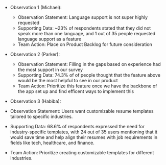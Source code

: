 * Observation 1 (Michael): 
  * Observation Statement: Language support is not super highly requested
  * Supporting Data: ~23% of respondents stated that they did not speak more than one language, and 1 out of 35 people requested language support as a feature
  * Team Action: Place on Product Backlog for future consideration

* Observation 2 (Parker):
  * Observation Statement: Filling in the gaps based on experience had the most support in our survey
  * Supporting Data: 74.3% of of people thought that the feature above would be the most helpful to see in our product
  * Team Action: Prioritize this feature once we have the backbone of the app set up and find efficent ways to implement this

* Observation 3 (Habiba):
 * Observation Statement: Users want customizable resume templates tailored to specific industries.  
 * Supporting Data: 68.6% of respondents expressed the need for industry-specific templates, with 24 out of 35 users mentioning
   that it would save time and help align their resumes with job requirements in fields like tech, healthcare, and finance.  
 * Team Action: Prioritize creating customizable templates for different industries. 
